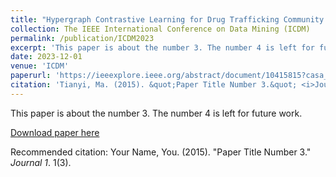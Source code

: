 ```yaml
---
title: "Hypergraph Contrastive Learning for Drug Trafficking Community Detection"
collection: The IEEE International Conference on Data Mining (ICDM)
permalink: /publication/ICDM2023
excerpt: 'This paper is about the number 3. The number 4 is left for future work.'
date: 2023-12-01
venue: 'ICDM'
paperurl: 'https://ieeexplore.ieee.org/abstract/document/10415815?casa_token=TdgDd3rZEdEAAAAA:P7-IDLEgkMipiKwStk6p3AdiZfMtVc1gbJv2qMR3S-563J5ugbp_78atM4DmDOGWM7qKo3lyWg'
citation: 'Tianyi, Ma. (2015). &quot;Paper Title Number 3.&quot; <i>Journal 1</i>. 1(3).'
---
```

This paper is about the number 3. The number 4 is left for future work.

[Download paper here](http://academicpages.github.io/files/paper3.pdf)

Recommended citation: Your Name, You. (2015). "Paper Title Number 3." <i>Journal 1</i>. 1(3).





